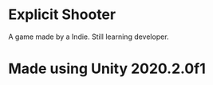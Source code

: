 # Explicit Shooter
 A game made by a Indie. Still learning developer.
 # Made using Unity 2020.2.0f1
